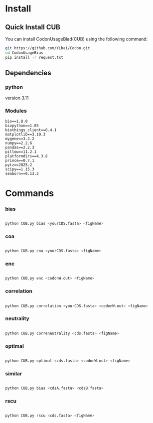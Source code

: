 # Install

## Quick Install CUB

You can install CodonUsageBiad(CUB) using the following command:

```bash
git https://github.com/YLhai/Codon.git
cd CodonUsageBias
pip install -r request.txt
```

## Dependencies
### python

version 3.11

### Modules

```commandline
bio==1.8.0
biopython==1.85
biothings_client==0.4.1
matplotlib==3.10.3
mygene==3.2.2
numpy==2.2.6
pandas==2.2.3
pillow==11.2.1
platformdirs==4.3.8
prince==0.7.1
pytz==2025.2
scipy==1.15.3
seaborn==0.13.2
```

# Commands

### bias

```bash

python CUB.py bias <yourCDS.fasta> <figName>

```

### coa

```bash

python CUB.py coa <yourCDS.fasta> <figName>

```
### enc

```bash

python CUB.py enc <codonW.out> <figName>

```

### correlation

```bash

python CUB.py correlation <yourCDS.fasta> <codonW.out> <figName>

```
### neutrality

```bash

python CUB.py correneutrality <cds.fasta> <figName>

```
### optimal

```bash

python CUB.py optimal <cds.fasta> <codonW.out> <figName>

```
### similar

```bash

python CUB.py bias <cdsA.fasta> <cdsB.fasta>

```
### rscu

```bash

python CUB.py rscu <cds.fasta> <figName>


